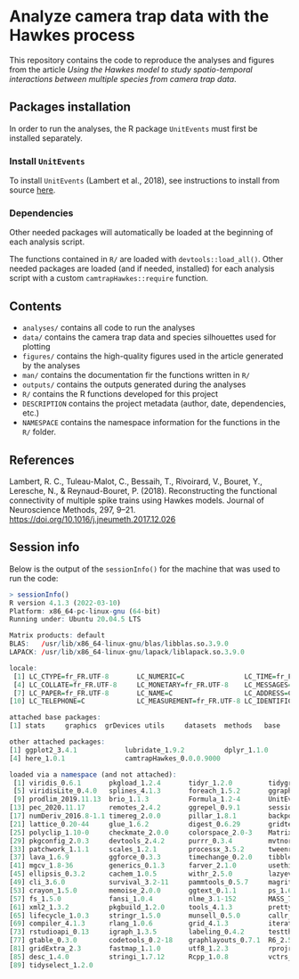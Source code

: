 # Analyze camera trap data with the Hawkes process

This repository contains the code to reproduce the analyses and figures from the article *Using the Hawkes model to study spatio-temporal interactions between multiple species from camera trap data*.

## Packages installation

In order to run the analyses, the R package `UnitEvents` must first be installed separately.

### Install `UnitEvents`
To install `UnitEvents` (Lambert et al., 2018), see instructions to install from source [here](https://sourcesup.renater.fr/frs/?group_id=3267).

### Dependencies
Other needed packages will automatically be loaded at the beginning of each analysis script. 

The functions contained in `R/` are loaded with `devtools::load_all()`. 
Other needed packages are loaded (and if needed, installed) for each analysis script with a custom `camtrapHawkes::require` function.

## Contents

+ `analyses/` contains all code to run the analyses
+ `data/` contains the camera trap data and species silhouettes used for plotting
+ `figures/` contains the high-quality figures used in the article generated by the analyses
+ `man/` contains the documentation fir the functions written in `R/`
+ `outputs/` contains the outputs generated during the analyses
+ `R/` contains the R functions developed for this project
+ `DESCRIPTION` contains the project metadata (author, date, dependencies, etc.)
+ `NAMESPACE` contains the namespace information for the functions in the `R/` folder.

## References
Lambert, R. C., Tuleau-Malot, C., Bessaih, T., Rivoirard, V., Bouret, Y., Leresche, N., & Reynaud-Bouret, P. (2018). Reconstructing the functional connectivity of multiple spike trains using Hawkes models. Journal of Neuroscience Methods, 297, 9–21. https://doi.org/10.1016/j.jneumeth.2017.12.026

## Session info

Below is the output of the `sessionInfo()` for the machine that was used to run the code:

```r
> sessionInfo()
R version 4.1.3 (2022-03-10)
Platform: x86_64-pc-linux-gnu (64-bit)
Running under: Ubuntu 20.04.5 LTS

Matrix products: default
BLAS:   /usr/lib/x86_64-linux-gnu/blas/libblas.so.3.9.0
LAPACK: /usr/lib/x86_64-linux-gnu/lapack/liblapack.so.3.9.0

locale:
 [1] LC_CTYPE=fr_FR.UTF-8       LC_NUMERIC=C               LC_TIME=fr_FR.UTF-8       
 [4] LC_COLLATE=fr_FR.UTF-8     LC_MONETARY=fr_FR.UTF-8    LC_MESSAGES=fr_FR.UTF-8   
 [7] LC_PAPER=fr_FR.UTF-8       LC_NAME=C                  LC_ADDRESS=C              
[10] LC_TELEPHONE=C             LC_MEASUREMENT=fr_FR.UTF-8 LC_IDENTIFICATION=C       

attached base packages:
[1] stats     graphics  grDevices utils     datasets  methods   base     

other attached packages:
[1] ggplot2_3.4.1            lubridate_1.9.2          dplyr_1.1.0             
[4] here_1.0.1               camtrapHawkes_0.0.0.9000

loaded via a namespace (and not attached):
 [1] viridis_0.6.1       pkgload_1.2.4       tidyr_1.2.0         tidygraph_1.2.0    
 [5] viridisLite_0.4.0   splines_4.1.3       foreach_1.5.2       ggraph_2.1.0       
 [9] prodlim_2019.11.13  brio_1.1.3          Formula_1.2-4       UnitEvents_0.0.8   
[13] pec_2020.11.17      remotes_2.4.2       ggrepel_0.9.1       sessioninfo_1.1.1  
[17] numDeriv_2016.8-1.1 timereg_2.0.0       pillar_1.8.1        backports_1.2.1    
[21] lattice_0.20-44     glue_1.6.2          digest_0.6.29       gridtext_0.1.4     
[25] polyclip_1.10-0     checkmate_2.0.0     colorspace_2.0-3    Matrix_1.3-4       
[29] pkgconfig_2.0.3     devtools_2.4.2      purrr_0.3.4         mvtnorm_1.1-2      
[33] patchwork_1.1.1     scales_1.2.1        processx_3.5.2      tweenr_1.0.2       
[37] lava_1.6.9          ggforce_0.3.3       timechange_0.2.0    tibble_3.1.8       
[41] mgcv_1.8-36         generics_0.1.3      farver_2.1.0        usethis_2.1.6      
[45] ellipsis_0.3.2      cachem_1.0.5        withr_2.5.0         lazyeval_0.2.2     
[49] cli_3.6.0           survival_3.2-11     pammtools_0.5.7     magrittr_2.0.3     
[53] crayon_1.5.0        memoise_2.0.0       ggtext_0.1.1        ps_1.6.0           
[57] fs_1.5.0            fansi_1.0.4         nlme_3.1-152        MASS_7.3-54        
[61] xml2_1.3.2          pkgbuild_1.2.0      tools_4.1.3         prettyunits_1.1.1  
[65] lifecycle_1.0.3     stringr_1.5.0       munsell_0.5.0       callr_3.7.0        
[69] compiler_4.1.3      rlang_1.0.6         grid_4.1.3          iterators_1.0.13   
[73] rstudioapi_0.13     igraph_1.3.5        labeling_0.4.2      testthat_3.1.2     
[77] gtable_0.3.0        codetools_0.2-18    graphlayouts_0.7.1  R6_2.5.1           
[81] gridExtra_2.3       fastmap_1.1.0       utf8_1.2.3          rprojroot_2.0.2    
[85] desc_1.4.0          stringi_1.7.12      Rcpp_1.0.8          vctrs_0.5.2        
[89] tidyselect_1.2.0
```